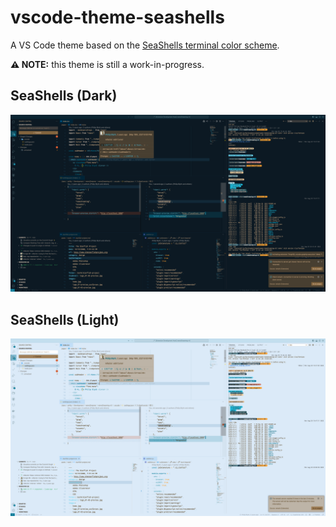 # vscode-theme-seashells

A VS Code theme based on the [SeaShells terminal color scheme](https://iterm2colorschemes.com).

**⚠️ NOTE:** this theme is still a work-in-progress.

## SeaShells (Dark)

![VS Code screenshot for SeaShells (Dark)](./src/assets/screenshot-dark.png)

## SeaShells (Light)

![VS Code screenshot for SeaShells (Light)](./src/assets/screenshot-light.png)

<!-- ![bob-the-fish terminal screenshot](./icon.png) -->

<!-- ![iTerm2 color-schemes SeaShells palette](./src/assets/iterm2colorschemes-seashells.png) -->
